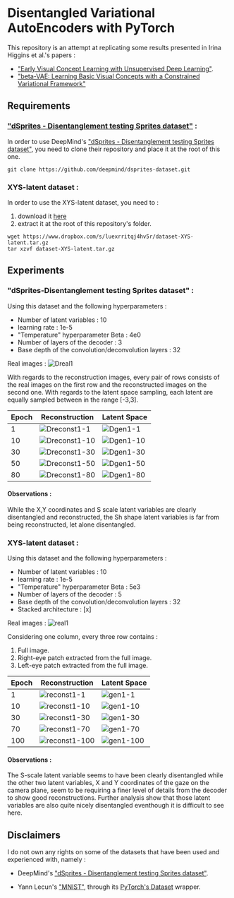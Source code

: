 # Disentangled Variational AutoEncoders with PyTorch

This repository is an attempt at replicating some results presented in Irina Higgins et al.'s papers :

*	["Early Visual Concept Learning with Unsupervised Deep Learning"](https://arxiv.org/pdf/1606.05579.pdf).
*	["beta-VAE: Learning Basic Visual Concepts with a Constrained Variational Framework"](https://openreview.net/forum?id=Sy2fzU9gl)

## Requirements 

### ["dSprites - Disentanglement testing Sprites dataset"](https://github.com/deepmind/dsprites-dataset) :

In order to use DeepMind's ["dSprites - Disentanglement testing Sprites dataset"](https://github.com/deepmind/dsprites-dataset), you need to clone their repository and place it at the root of this one.

```
git clone https://github.com/deepmind/dsprites-dataset.git
```

### XYS-latent dataset :

In order to use the XYS-latent dataset, you need to :

1. download it [here](https://www.dropbox.com/s/luexrritqj4hv5r/dataset-XYS-latent.tar.gz?dl=0)
2. extract it at the root of this repository's folder.

```
wget https://www.dropbox.com/s/luexrritqj4hv5r/dataset-XYS-latent.tar.gz
tar xzvf dataset-XYS-latent.tar.gz
```


## Experiments

### "dSprites-Disentanglement testing Sprites dataset" :

Using this dataset and the following hyperparameters :

* Number of latent variables : 10
* learning rate : 1e-5
* "Temperature" hyperparameter Beta : 4e0
* Number of layers of the decoder : 3
* Base depth of the convolution/deconvolution layers : 32

Real images : 
![Dreal1](/doc/dSprite/dSprite--beta4.0-layers3-z10-conv32/real_images.png)


With regards to the reconstruction images, every pair of rows consists of the real images on the first row and the reconstructed images on the second one.
With regards to the latent space sampling, each latent are equally sampled between in the range [-3,3].

 
Epoch | Reconstruction | Latent Space 
------|---------------|---------------
1 | ![Dreconst1-1](/doc/dSprite/dSprite--beta4.0-layers3-z10-conv32/reconst_images/1.png) | ![Dgen1-1](/doc/dSprite/dSprite--beta4.0-layers3-z10-conv32/gen_images/1.png)
10 | ![Dreconst1-10](/doc/dSprite/dSprite--beta4.0-layers3-z10-conv32/reconst_images/10.png) | ![Dgen1-10](/doc/dSprite/dSprite--beta4.0-layers3-z10-conv32/gen_images/10.png)
30 | ![Dreconst1-30](/doc/dSprite/dSprite--beta4.0-layers3-z10-conv32/reconst_images/30.png) | ![Dgen1-30](/doc/dSprite/dSprite--beta4.0-layers3-z10-conv32/gen_images/30.png)
50 | ![Dreconst1-50](/doc/dSprite/dSprite--beta4.0-layers3-z10-conv32/reconst_images/70.png) | ![Dgen1-50](/doc/dSprite/dSprite--beta4.0-layers3-z10-conv32/gen_images/70.png)
80 | ![Dreconst1-80](/doc/dSprite/dSprite--beta4.0-layers3-z10-conv32/reconst_images/80.png) | ![Dgen1-80](/doc/dSprite/dSprite--beta4.0-layers3-z10-conv32/gen_images/80.png)


#### Observations :

While the X,Y coordinates and S scale latent variables are clearly disentangled and reconstructed, the Sh shape latent variables is far from being reconstructed, let alone disentangled.

### XYS-latent dataset :

Using this dataset and the following hyperparameters :

* Number of latent variables : 10
* learning rate : 1e-5
* "Temperature" hyperparameter Beta : 5e3
* Number of layers of the decoder : 5
* Base depth of the convolution/deconvolution layers : 32
* Stacked architecture : [x]

Real images : 
![real1](/doc/XYS-latent/test--XYS--img256-lr1e-05-beta5000.0-layers5-z10-conv32-stacked/real_images.png)

Considering one column, every three row contains :

1. Full image.
2. Right-eye patch extracted from the full image.
3. Left-eye patch extracted from the full image.


Epoch | Reconstruction | Latent Space 
------|---------------|---------------
1 | ![reconst1-1](/doc/XYS-latent/test--XYS--img256-lr1e-05-beta5000.0-layers5-z10-conv32-stacked/reconst_images/1.png) | ![gen1-1](/doc/XYS-latent/test--XYS--img256-lr1e-05-beta5000.0-layers5-z10-conv32-stacked/gen_images/1.png)
10 | ![reconst1-10](/doc/XYS-latent/test--XYS--img256-lr1e-05-beta5000.0-layers5-z10-conv32-stacked/reconst_images/10.png) | ![gen1-10](/doc/XYS-latent/test--XYS--img256-lr1e-05-beta5000.0-layers5-z10-conv32-stacked/gen_images/10.png)
30 | ![reconst1-30](/doc/XYS-latent/test--XYS--img256-lr1e-05-beta5000.0-layers5-z10-conv32-stacked/reconst_images/30.png) | ![gen1-30](/doc/XYS-latent/test--XYS--img256-lr1e-05-beta5000.0-layers5-z10-conv32-stacked/gen_images/30.png)
70 | ![reconst1-70](/doc/XYS-latent/test--XYS--img256-lr1e-05-beta5000.0-layers5-z10-conv32-stacked/reconst_images/70.png) | ![gen1-70](/doc/XYS-latent/test--XYS--img256-lr1e-05-beta5000.0-layers5-z10-conv32-stacked/gen_images/70.png)
100 | ![reconst1-100](/doc/XYS-latent/test--XYS--img256-lr1e-05-beta5000.0-layers5-z10-conv32-stacked/reconst_images/100.png) | ![gen1-100](/doc/XYS-latent/test--XYS--img256-lr1e-05-beta5000.0-layers5-z10-conv32-stacked/gen_images/100.png)


#### Observations :

The S-scale latent variable seems to have been clearly disentangled while the other two latent variables, X and Y coordinates of the gaze on the camera plane, seem to be requiring a finer level of details from the decoder to show good reconstructions. Further analysis show that those latent variables are also quite nicely disentangled eventhough it is difficult to see here.
 
## Disclaimers

I do not own any rights on some of the datasets that have been used and experienced with, namely :

*	DeepMind's ["dSprites - Disentanglement testing Sprites dataset"](https://github.com/deepmind/dsprites-dataset).

*	Yann Lecun's ["MNIST"](http://yann.lecun.com/exdb/mnist/), through its [PyTorch's Dataset](http://pytorch.org/docs/master/torchvision/datasets.html#mnist) wrapper.


